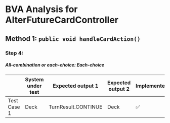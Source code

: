 # BVA Analysis for AlterFutureCardController

## Method 1: ```public void handleCardAction()```
### Step 4:
##### All-combination or each-choice: Each-choice

|             | System under test | Expected output 1   | Expected output 2 | Implemented?       |
|-------------|-------------------|---------------------|-------------------|--------------------|
| Test Case 1 | Deck              | TurnResult.CONTINUE | Deck              | :white_check_mark: |


